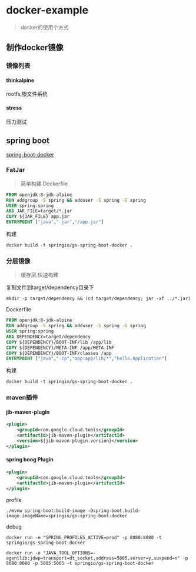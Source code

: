 # docker-example
> docker的使用个方式
## 制作docker镜像
### 镜像列表
#### thinkalpine
rootfs,根文件系统

#### stress
压力测试

## spring boot

[spring-boot-docker](https://spring.io/guides/gs/spring-boot-docker "spring-boot-docker")

### FatJar
> 简单构建
Dockerfile
```dockerfile
FROM openjdk:8-jdk-alpine
RUN addgroup -S spring && adduser -S spring -G spring
USER spring:spring
ARG JAR_FILE=target/*.jar
COPY ${JAR_FILE} app.jar
ENTRYPOINT ["java","-jar","/app.jar"]
```
构建
```shell
docker build -t springio/gs-spring-boot-docker .
```

### 分层镜像
> 缓存层,快速构建

复制文件到target/dependency目录下
```shell
mkdir -p target/dependency && (cd target/dependency; jar -xf ../*.jar)
```

Dockerfile
```dockerfile
FROM openjdk:8-jdk-alpine
RUN addgroup -S spring && adduser -S spring -G spring
USER spring:spring
ARG DEPENDENCY=target/dependency
COPY ${DEPENDENCY}/BOOT-INF/lib /app/lib
COPY ${DEPENDENCY}/META-INF /app/META-INF
COPY ${DEPENDENCY}/BOOT-INF/classes /app
ENTRYPOINT ["java","-cp","app:app/lib/*","hello.Application"]
```
构建
```shell
docker build -t springio/gs-spring-boot-docker .
```
### maven插件

#### jib-maven-plugin
```xml
<plugin>
    <groupId>com.google.cloud.tools</groupId>
    <artifactId>jib-maven-plugin</artifactId>
    <version>${jib-maven-plugin.version}</version>
</plugin>
```

#### spring boog Plugin
```xml
<plugin>
    <groupId>com.google.cloud.tools</groupId>
    <artifactId>jib-maven-plugin</artifactId>
</plugin>
```
profile
```shell
./mvnw spring-boot:build-image -Dspring-boot.build-image.imageName=springio/gs-spring-boot-docker
```
debug
```shell
docker run -e "SPRING_PROFILES_ACTIVE=prod" -p 8080:8080 -t springio/gs-spring-boot-docker
```

```shell
docker run -e "JAVA_TOOL_OPTIONS=-agentlib:jdwp=transport=dt_socket,address=5005,server=y,suspend=n" -p 8080:8080 -p 5005:5005 -t springio/gs-spring-boot-docker
```